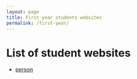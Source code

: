 ```yaml
---
layout: page
title: First year students websites
permalink: /first-year/
---
```


# List of student websites

* [person](http://www.google.com)
